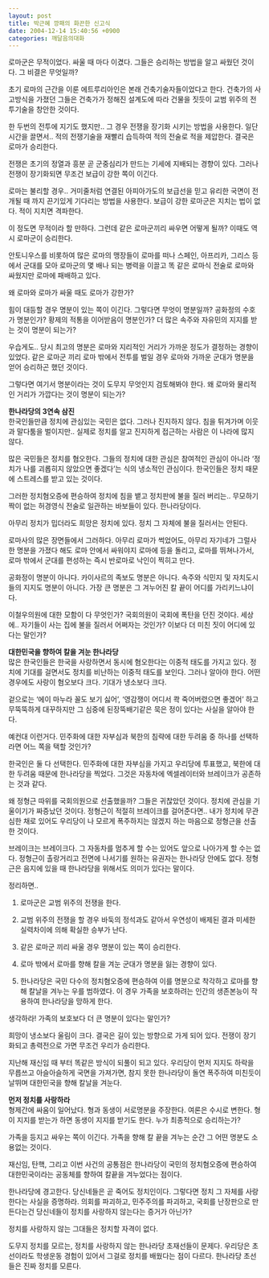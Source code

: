 ```yaml
---
layout: post
title: 박근혜 깡패의 화끈한 신고식
date: 2004-12-14 15:40:56 +0900
categories: 깨달음의대화
---
```

로마군은 무적이었다. 싸울 때 마다 이겼다. 그들은 승리하는 방법을 알고 싸웠던 것이다. 그 비결은 무엇일까?    
  
초기 로마의 근간을 이룬 에트루리아인은 본래 건축기술자들이었다고 한다. 건축가의 사고방식을 가졌던 그들은 건축가가 정해진 설계도에 따라 건물을 짓듯이 교범 위주의 전투기술을 창안한 것이다.    
  
한 두번의 전투에 지기도 했지만.. 그 경우 전쟁을 장기화 시키는 방법을 사용한다. 일단 시간을 끌면서.. 적의 전쟁기술을 재빨리 습득하여 적의 전술로 적을 제압한다. 결국은 로마가 승리한다.    
  
전쟁은 초기의 정열과 흥분 곧 군중심리가 만드는 기세에 지배되는 경향이 있다. 그러나 전쟁이 장기화되면 무조건 보급이 강한 쪽이 이긴다. 
  
  
로마는 불리할 경우.. 거미줄처럼 연결된 아피아가도의 보급선을 믿고 유리한 국면이 전개될 때 까지 끈기있게 기다리는 방법을 사용한다. 보급이 강한 로마군은 지치는 법이 없다. 적이 지치면 격파한다.    
  
이 정도면 무적이라 할 만하다. 그런데 같은 로마군끼리 싸우면 어떻게 될까? 이때도 역시 로마군이 승리한다.    
  
안토니우스를 비롯하여 많은 로마의 맹장들이 로마를 떠나 스페인, 아프리카, 그리스 등에서 군대를 모아 로마군의 몇 배나 되는 병력을 이끌고 똑 같은 로마식 전술로 로마와 싸웠지만 로마에 패배하고 있다.    
  
왜 로마와 로마가 싸울 때도 로마가 강한가?    
  
힘이 대등할 경우 명분이 있는 쪽이 이긴다. 그렇다면 무엇이 명분일까? 공화정의 수호가 명분인가? 황제의 적통을 이어받음이 명분인가? 더 많은 속주와 자유민의 지지를 받는 것이 명분이 되는가?    
  
우습게도.. 당시 최고의 명분은 로마와 지리적인 거리가 가까운 정도가 결정하는 경향이 있었다. 같은 로마군 끼리 로마 밖에서 전투를 벌일 경우 로마와 가까운 군대가 명분을 얻어 승리하곤 했던 것이다.    
  
그렇다면 여기서 명분이라는 것이 도무지 무엇인지 검토해봐야 한다. 왜 로마와 물리적인 거리가 가깝다는 것이 명분이 되는가?    
  
**한나라당의 3연속 삼진**   
한국인들만큼 정치에 관심있는 국민은 없다. 그러나 진지하지 않다. 침을 튀겨가며 이웃과 말다툼을 벌이지만.. 실제로 정치를 알고 진지하게 접근하는 사람은 이 나라에 많지 않다.    
  
많은 국민들은 정치를 혐오한다. 그들의 정치에 대한 관심은 참여적인 관심이 아니라 ‘정치가 나를 괴롭히지 않았으면 좋겠다’는 식의 냉소적인 관심이다. 한국인들은 정치 때문에 스트레스를 받고 있는 것이다.    
  
그러한 정치혐오증에 편승하여 정치에 침을 뱉고 정치판에 불을 질러 버리는.. 무모하기 짝이 없는 허경영식 전술로 일관하는 바보들이 있다. 한나라당이다. 
  
  
아무리 정치가 밉더라도 희망은 정치에 있다. 정치 그 자체에 불을 질러서는 안된다.    
  
로마사의 많은 장면들에서 그러하다. 아무리 로마가 썩었어도, 아무리 자기네가 그럴사한 명분을 가졌다 해도 로마 안에서 싸워야지 로마에 등을 돌리고, 로마를 뛰쳐나가서, 로마 밖에서 군대를 편성하는 즉시 반로마로 낙인이 찍히고 만다.    
  
공화정이 명분이 아니다. 카이사르의 족보도 명분은 아니다. 속주와 식민지 및 자치도시들의 지지도 명분이 아니다. 가장 큰 명분은 그 겨누어진 칼 끝이 어디를 가리키느냐이다.    
  
이철우의원에 대한 모함이 다 무엇인가? 국회의원이 국회에 폭탄을 던진 것이다. 세상에.. 자기들이 사는 집에 불을 질러서 어쩌자는 것인가? 이보다 더 미친 짓이 어디에 있다는 말인가?    
  
**대한민국을 향하여 칼을 겨눈 한나라당**   
많은 한국인들은 한국을 사랑하면서 동시에 혐오한다는 이중적 태도를 가지고 있다. 정치에 기대를 걸면서도 정치를 비난하는 이중적 태도를 보인다. 그러나 알아야 한다. 어떤 경우에도 사랑이 혐오보다 크다. 기대가 냉소보다 크다.    
  
겉으로는 ‘에이 마누라 꼴도 보기 싫어’, ‘영감쟁이 어디서 콱 죽어버렸으면 좋겠어’ 하고 무뚝뚝하게 대꾸하지만 그 심중에 된장뚝배기같은 묵은 정이 있다는 사실을 알아야 한다.    
  
예컨대 이런거다. 민주화에 대한 자부심과 북한의 침략에 대한 두려움 중 하나를 선택하라면 어느 쪽을 택할 것인가?    
  
한국인은 둘 다 선택한다. 민주화에 대한 자부심을 가지고 우리당에 투표했고, 북한에 대한 두려움 때문에 한나라당을 찍었다. 그것은 자동차에 엑셀레이터와 브레이크가 공존하는 것과 같다.    
  
왜 정형근 따위를 국회의원으로 선출했을까? 그들은 귀찮았던 것이다. 정치에 관심을 기울이기가 짜증났던 것이다. 정형근이 적절히 브레이크를 걸어준다면.. 내가 정치에 무관심한 채로 있어도 우리당이 나 모르게 폭주하지는 않겠지 하는 마음으로 정형근을 선출한 것이다.    
  
브레이크는 브레이크다. 그 자동차를 멈추게 할 수는 있어도 앞으로 나아가게 할 수는 없다. 정형근이 촐랑거리고 전면에 나서기를 원하는 유권자는 한나라당 안에도 없다. 정형근은 음지에 있을 때 한나라당을 위해서도 의미가 있다는 말이다.    
  
정리하면..    
  
1) 로마군은 교범 위주의 전쟁을 한다.    
  
2) 교범 위주의 전쟁을 할 경우 바둑의 정석과도 같아서 우연성이 배제된 결과 미세한 실력차이에 의해 확실한 승부가 난다.    
  
3) 같은 로마군 끼리 싸울 경우 명분이 있는 쪽이 승리한다.    
  
4) 로마 밖에서 로마를 향해 칼을 겨눈 군대가 명분을 잃는 경향이 있다.    
  
5) 한나라당은 국민 다수의 정치혐오증에 편승하여 이를 명분으로 착각하고 로마를 향해 칼날을 겨누는 우를 범하였다. 이 경우 가족을 보호하려는 인간의 생존본능이 작용하여 한나라당을 망하게 한다. 
  
  
생각하라! 가족의 보호보다 더 큰 명분이 있다는 말인가?    
  
희망이 냉소보다 울림이 크다. 결국은 길이 있는 방향으로 가게 되어 있다. 전쟁이 장기화되고 총력전으로 가면 무조건 우리가 승리한다. 
  
  
지난해 재신임 때 부터 똑같은 방식이 되풀이 되고 있다. 우리당이 먼저 지지도 하락을 무릅쓰고 아슬아슬하게 국면을 가져가면, 참지 못한 한나라당이 돌연 폭주하여 미친듯이 날뛰며 대한민국을 향해 칼날을 겨눈다.    
  
**먼저 정치를 사랑하라**   
형제간에 싸움이 일어났다. 형과 동생이 서로명분을 주장한다. 여론은 수시로 변한다. 형이 지지를 받는가 하면 동생이 지지를 받기도 한다. 누가 최종적으로 승리하는가?    
  
가족을 등지고 싸우는 쪽이 이긴다. 가족을 향해 칼 끝을 겨누는 순간 그 어떤 명분도 소용없는 것이다.    
  
재신임, 탄핵, 그리고 이번 사건의 공통점은 한나라당이 국민의 정치혐오증에 편승하여 대한민국이라는 공동체를 향하여 칼끝을 겨누었다는 점이다.    
  
한나라당에 경고한다. 당신네들은 곧 죽어도 정치인이다. 그렇다면 정치 그 자체를 사랑한다는 사실을 증명하라. 의회를 파괴하고, 민주주의를 파괴하고, 국회를 난장판으로 만든다는건 당신네들이 정치를 사랑하지 않는다는 증거가 아닌가?    
  
정치를 사랑하지 않는 그대들은 정치할 자격이 없다.    
  
도무지 정치를 모르는, 정치를 사랑하지 않는 한나라당 초재선들이 문제다. 우리당은 초선이라도 학생운동 경험이 있어서 그걸로 정치를 배웠다는 점이 다르다. 한나라당 초선들은 진짜 정치를 모른다.